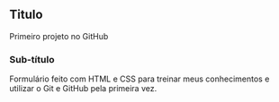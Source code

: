 ## Titulo

Primeiro projeto no GitHub

### Sub-título

Formulário feito com HTML e CSS para treinar meus conhecimentos e utilizar o Git e GitHub pela primeira vez.

